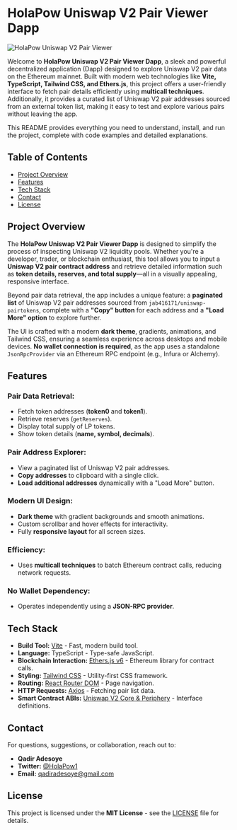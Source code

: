 # HolaPow Uniswap V2 Pair Viewer Dapp

![HolaPow Uniswap V2 Pair Viewer](https://uniswap-v2-pair-data-retrieval.vercel.app/) <!-- Replace with your project banner if available -->

Welcome to **HolaPow Uniswap V2 Pair Viewer Dapp**, a sleek and powerful decentralized application (Dapp) designed to explore Uniswap V2 pair data on the Ethereum mainnet. Built with modern web technologies like **Vite, TypeScript, Tailwind CSS, and Ethers.js**, this project offers a user-friendly interface to fetch pair details efficiently using **multicall techniques**. Additionally, it provides a curated list of Uniswap V2 pair addresses sourced from an external token list, making it easy to test and explore various pairs without leaving the app.

This README provides everything you need to understand, install, and run the project, complete with code examples and detailed explanations.

## Table of Contents
- [Project Overview](#project-overview)
- [Features](#features)
- [Tech Stack](#tech-stack)
- [Contact](#contact)
- [License](#license)

## Project Overview

The **HolaPow Uniswap V2 Pair Viewer Dapp** is designed to simplify the process of inspecting Uniswap V2 liquidity pools. Whether you're a developer, trader, or blockchain enthusiast, this tool allows you to input a **Uniswap V2 pair contract address** and retrieve detailed information such as **token details, reserves, and total supply**—all in a visually appealing, responsive interface.

Beyond pair data retrieval, the app includes a unique feature: a **paginated list** of Uniswap V2 pair addresses sourced from `jab416171/uniswap-pairtokens`, complete with a **"Copy" button** for each address and a **"Load More" option** to explore further.

The UI is crafted with a modern **dark theme**, gradients, animations, and Tailwind CSS, ensuring a seamless experience across desktops and mobile devices. **No wallet connection is required**, as the app uses a standalone `JsonRpcProvider` via an Ethereum RPC endpoint (e.g., Infura or Alchemy).

## Features

### Pair Data Retrieval:
- Fetch token addresses (**token0** and **token1**).
- Retrieve reserves (`getReserves`).
- Display total supply of LP tokens.
- Show token details (**name, symbol, decimals**).

### Pair Address Explorer:
- View a paginated list of Uniswap V2 pair addresses.
- **Copy addresses** to clipboard with a single click.
- **Load additional addresses** dynamically with a "Load More" button.

### Modern UI Design:
- **Dark theme** with gradient backgrounds and smooth animations.
- Custom scrollbar and hover effects for interactivity.
- Fully **responsive layout** for all screen sizes.

### Efficiency:
- Uses **multicall techniques** to batch Ethereum contract calls, reducing network requests.

### No Wallet Dependency:
- Operates independently using a **JSON-RPC provider**.

## Tech Stack

- **Build Tool:** [Vite](https://vitejs.dev/) - Fast, modern build tool.
- **Language:** TypeScript - Type-safe JavaScript.
- **Blockchain Interaction:** [Ethers.js v6](https://docs.ethers.org/) - Ethereum library for contract calls.
- **Styling:** [Tailwind CSS](https://tailwindcss.com/) - Utility-first CSS framework.
- **Routing:** [React Router DOM](https://reactrouter.com/) - Page navigation.
- **HTTP Requests:** [Axios](https://axios-http.com/) - Fetching pair list data.
- **Smart Contract ABIs:** [Uniswap V2 Core & Periphery](https://docs.uniswap.org/) - Interface definitions.


## Contact

For questions, suggestions, or collaboration, reach out to:

- **Qadir Adesoye**
- **Twitter:** [@HolaPow1](https://twitter.com/@HolaPow1)
- **Email:** [qadiradesoye@gmail.com](mailto:qadiradesoye@gmail.com)




## License

This project is licensed under the **MIT License** - see the [LICENSE](LICENSE) file for details.
